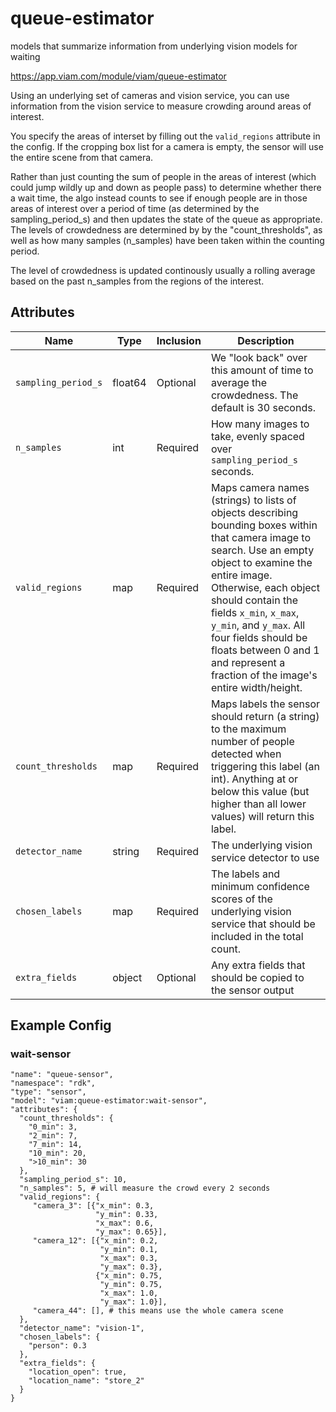 # queue-estimator
models that summarize information from underlying vision models for waiting

https://app.viam.com/module/viam/queue-estimator

Using an underlying set of cameras and vision service, you can use information from the vision service to measure crowding around areas of interest.

You specify the areas of interset by filling out the `valid_regions` attribute in the config. If the cropping box list for a camera is empty, the sensor will use the entire scene from that camera.

Rather than just counting the sum of people in the areas of interest (which could jump wildly up and down as people pass) to determine whether there a wait time, the algo instead counts to see if enough people are in those areas of interest over a period of time (as determined by the sampling_period_s) and then updates the state of the queue as appropriate. The levels of crowdedness are determined by by the "count_thresholds", as well as how many samples (n_samples) have been taken within the counting period.

The level of crowdedness is updated continously usually a rolling average based on the past n_samples from the regions of the interest.

## Attributes

| Name | Type | Inclusion | Description |
| ---- | ---- | --------- | ----------- |
| `sampling_period_s` | float64 | Optional | We "look back" over this amount of time to average the crowdedness. The default is 30 seconds. |
| `n_samples` | int | Required | How many images to take, evenly spaced over `sampling_period_s` seconds. |
| `valid_regions` | map | Required | Maps camera names (strings) to lists of objects describing bounding boxes within that camera image to search. Use an empty object to examine the entire image.  Otherwise, each object should contain the fields `x_min`, `x_max`, `y_min`, and `y_max`. All four fields should be floats between 0 and 1 and represent a fraction of the image's entire width/height. |
| `count_thresholds` | map | Required | Maps labels the sensor should return (a string) to the maximum number of people detected when triggering this label (an int). Anything at or below this value (but higher than all lower values) will return this label. |
| `detector_name` | string | Required | The underlying vision service detector to use |
| `chosen_labels` | map | Required | The labels and minimum confidence scores of the underlying vision service that should be included in the total count. |
| `extra_fields` | object | Optional | Any extra fields that should be copied to the sensor output |

## Example Config

### wait-sensor
```
"name": "queue-sensor",
"namespace": "rdk",
"type": "sensor",
"model": "viam:queue-estimator:wait-sensor",
"attributes": {
  "count_thresholds": {
    "0_min": 3,
    "2_min": 7,
    "7_min": 14,
    "10_min": 20,
    ">10_min": 30
  },
  "sampling_period_s": 10,
  "n_samples": 5, # will measure the crowd every 2 seconds
  "valid_regions": {
     "camera_3": [{"x_min": 0.3,
                   "y_min": 0.33,
                   "x_max": 0.6,
                   "y_max": 0.65}],
     "camera_12": [{"x_min": 0.2,
                    "y_min": 0.1,
                    "x_max": 0.3,
                    "y_max": 0.3},
                   {"x_min": 0.75,
                    "y_min": 0.75,
                    "x_max": 1.0,
                    "y_max": 1.0}],
     "camera_44": [], # this means use the whole camera scene
  },
  "detector_name": "vision-1",
  "chosen_labels": {
    "person": 0.3
  },
  "extra_fields": {
    "location_open": true,
    "location_name": "store_2"
  }
}
```
